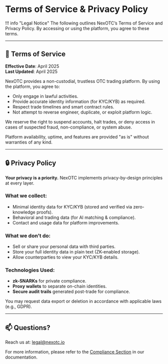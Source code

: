 # Terms of Service & Privacy Policy

!!! info "Legal Notice"
    The following outlines NexOTC’s Terms of Service and Privacy Policy. By accessing or using the platform, you agree to these terms.

---

<h2>📜 Terms of Service</h2>

**Effective Date**: April 2025  
**Last Updated**: April 2025

NexOTC provides a non-custodial, trustless OTC trading platform. By using the platform, you agree to:

- Only engage in lawful activities.
- Provide accurate identity information (for KYC/KYB) as required.
- Respect trade timelines and smart contract rules.
- Not attempt to reverse engineer, duplicate, or exploit platform logic.

We reserve the right to suspend accounts, halt trades, or deny access in cases of suspected fraud, non-compliance, or system abuse.

Platform availability, uptime, and features are provided "as is" without warranties of any kind.

---

<h2>🔒 Privacy Policy</h2>

**Your privacy is a priority.** NexOTC implements privacy-by-design principles at every layer.

### What we collect:

- Minimal identity data for KYC/KYB (stored and verified via zero-knowledge proofs).
- Behavioral and trading data (for AI matching & compliance).
- Contact and usage data for platform improvements.

### What we don’t do:

- Sell or share your personal data with third parties.
- Store your full identity data in plain text (ZK-enabled storage).
- Allow counterparties to view your KYC/KYB details.

### Technologies Used:

- **zk-SNARKs** for private compliance.
- **Proxy wallets** to separate on-chain identities.
- **Secure audit trails** generated post-trade for compliance.

You may request data export or deletion in accordance with applicable laws (e.g., GDPR).

---

<h2>📫 Questions?</h2>

Reach us at: [legal@nexotc.io](mailto:legal@nexotc.io)

For more information, please refer to the [Compliance Section](../compliance/zero-knowledge-identity.md) in our documentation.
